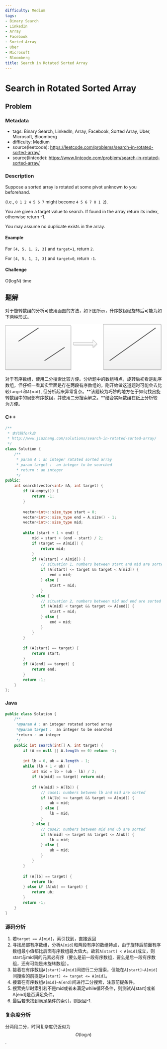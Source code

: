```yaml
---
difficulty: Medium
tags:
- Binary Search
- LinkedIn
- Array
- Facebook
- Sorted Array
- Uber
- Microsoft
- Bloomberg
title: Search in Rotated Sorted Array
---
```


# Search in Rotated Sorted Array

## Problem

### Metadata

- tags: Binary Search, LinkedIn, Array, Facebook, Sorted Array, Uber, Microsoft, Bloomberg
- difficulty: Medium
- source(leetcode): <https://leetcode.com/problems/search-in-rotated-sorted-array/>
- source(lintcode): <https://www.lintcode.com/problem/search-in-rotated-sorted-array/>

### Description

Suppose a sorted array is rotated at some pivot unknown to you beforehand.

(i.e., `0 1 2 4 5 6 7` might become `4 5 6 7 0 1 2`).

You are given a target value to search. If found in the array return its index, otherwise return -1.

You may assume no duplicate exists in the array.

#### Example

For `[4, 5, 1, 2, 3]` and `target=1`, return `2`.

For `[4, 5, 1, 2, 3]` and `target=0`, return `-1`.

#### Challenge

O(logN) time

## 题解

对于旋转数组的分析可使用画图的方法，如下图所示，升序数组经旋转后可能为如下两种形式。

![Rotated Array](../../shared-files/images/rotated_array.png)

对于有序数组，使用二分搜索比较方便。分析题中的数组特点，旋转后初看是乱序数组，但仔细一看其实里面是存在两段有序数组的。刚开始做这道题时可能会去比较`target`和`A[mid]`, 但分析起来异常复杂。**该题较为巧妙的地方在于如何找出旋转数组中的局部有序数组，并使用二分搜索解之。**结合实际数组在纸上分析较为方便。

### C++

```c++
/**
 * 本代码fork自
 * http://www.jiuzhang.com/solutions/search-in-rotated-sorted-array/
 */
class Solution {
    /**
     * param A : an integer ratated sorted array
     * param target :  an integer to be searched
     * return : an integer
     */
public:
    int search(vector<int> &A, int target) {
        if (A.empty()) {
            return -1;
        }

        vector<int>::size_type start = 0;
        vector<int>::size_type end = A.size() - 1;
        vector<int>::size_type mid;

        while (start + 1 < end) {
            mid = start + (end - start) / 2;
            if (target == A[mid]) {
                return mid;
            }
            if (A[start] < A[mid]) {
                // situation 1, numbers between start and mid are sorted
                if (A[start] <= target && target < A[mid]) {
                    end = mid;
                } else {
                    start = mid;
                }
            } else {
                // situation 2, numbers between mid and end are sorted
                if (A[mid] < target && target <= A[end]) {
                    start = mid;
                } else {
                    end = mid;
                }
            }
        }

        if (A[start] == target) {
            return start;
        }
        if (A[end] == target) {
            return end;
        }
        return -1;
    }
};
```

### Java

```java
public class Solution {
    /**
     *@param A : an integer rotated sorted array
     *@param target :  an integer to be searched
     *return : an integer
     */
    public int search(int[] A, int target) {
        if (A == null || A.length == 0) return -1;

        int lb = 0, ub = A.length - 1;
        while (lb + 1 < ub) {
            int mid = lb + (ub - lb) / 2;
            if (A[mid] == target) return mid;

            if (A[mid] > A[lb]) {
                // case1: numbers between lb and mid are sorted
                if (A[lb] <= target && target <= A[mid]) {
                    ub = mid;
                } else {
                    lb = mid;
                }
            } else {
                // case2: numbers between mid and ub are sorted
                if (A[mid] <= target && target <= A[ub]) {
                    lb = mid;
                } else {
                    ub = mid;
                }
            }
        }

        if (A[lb] == target) {
            return lb;
        } else if (A[ub] == target) {
            return ub;
        }
        return -1;
    }
}
```

### 源码分析

1. 若`target == A[mid]`，索引找到，直接返回
2. 寻找局部有序数组，分析`A[mid]`和两段有序的数组特点，由于旋转后前面有序数组最小值都比后面有序数组最大值大。故若`A[start] < A[mid]`成立，则start与mid间的元素必有序（要么是前一段有序数组，要么是后一段有序数组，还有可能是未旋转数组）。
3. 接着在有序数组`A[start]~A[mid]`间进行二分搜索，但能在`A[start]~A[mid]`间搜索的前提是`A[start] <= target <= A[mid]`。
4. 接着在有序数组`A[mid]~A[end]`间进行二分搜索，注意前提条件。
5. 搜索完毕时索引若不是mid或者未满足while循环条件，则测试A[start]或者A[end]是否满足条件。
6. 最后若未找到满足条件的索引，则返回-1.

### 复杂度分析

分两段二分，时间复杂度仍近似为 $$O(\log n)$$.
